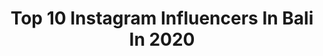 ---
title: Top 10 Instagram Influencers In Bali In 2020
description: >-
  Find top Instagram influencers in Bali in 2020. Most popular hashtags: #bali #travel #nature #sunset.
platform: Instagram
profiles:
  - username: "engelhardtlund"
    fullname: >-
      Simone Engelhardt
    location: "Indonesia"
    followers: 3649
    engagement: 1614
    commentsToLikes: 0.040011
    avatar: "https://scontent-ams4-1.cdninstagram.com/v/t51.2885-19/s320x320/82785398_586825875382748_2742155113178071040_n.jpg?_nc_ht=scontent-ams4-1.cdninstagram.com&_nc_ohc=HQcoK-J1z5kAX_36QzP&oh=5edbb9fb1f30886b5ba61c7d475bddfa&oe=5EB7F9CB"
    verified: false
    hashtags: "#artofpoets, #beachvibes, #saltlife, #uluwatu"
  - username: "keanucampora"
    fullname: >-
      Keanu Campora
    location: "Indonesia"
    followers: 36024
    engagement: 912
    commentsToLikes: 0.074827
    avatar: "https://scontent-amt2-1.cdninstagram.com/v/t51.2885-19/s320x320/90858845_352611295675277_2593794547498614784_n.jpg?_nc_ht=scontent-amt2-1.cdninstagram.com&_nc_ohc=7k6LbNb1Uh4AX9FBB8y&oh=593fa4cc975be152566d904d7cf40e56&oe=5EB87C7D"
    verified: false
    hashtags: "#mtmahunter, #stainedwithintention"
  - username: "novitaa_nopp"
    fullname: >-
      nopp.
    location: "Indonesia"
    followers: 3224
    engagement: 2480
    commentsToLikes: 0.131645
    avatar: "https://scontent-lhr8-1.cdninstagram.com/v/t51.2885-19/s320x320/89966014_2322708174692955_1139789779538280448_n.jpg?_nc_ht=scontent-lhr8-1.cdninstagram.com&_nc_ohc=cAJUvksxsf4AX-EGUoU&oh=e60478fe55773763ab2787df64a8e838&oe=5EBBFA14"
    verified: false
    hashtags: "#bali, #coverdancekpop, #denpasar, #kpop"
  - username: "sakharova.md"
    fullname: >-
      ДИАНА | КЛИНИЧЕСКИЙ ПСИХОЛОГ
    location: "Indonesia"
    followers: 43555
    engagement: 709
    commentsToLikes: 0.067708
    avatar: "https://scontent-ams4-1.cdninstagram.com/v/t51.2885-19/s320x320/50846630_401089403797922_2625882639009054720_n.jpg?_nc_ht=scontent-ams4-1.cdninstagram.com&_nc_ohc=H7Jc0TxpC-sAX9LMl1T&oh=9af55fa3ce38ade74af229ee8473aec1&oe=5EBAE72F"
    verified: false
    hashtags: "#sakharova, #dianalyse"
  - username: "fashionbranded_store.id"
    fullname: >-
      
    location: "Indonesia"
    followers: 58099
    engagement: 651
    commentsToLikes: 0.048476
    avatar: "https://scontent-ams4-1.cdninstagram.com/v/t51.2885-19/s320x320/61956318_1229119540595412_1400517736336982016_n.jpg?_nc_ht=scontent-ams4-1.cdninstagram.com&_nc_ohc=FLsl8ytBEOkAX9Zhv1N&oh=8f780883870931e77a587311bf81ec02&oe=5E9EB5BB"
    verified: false
    hashtags: "#selebgram, #kekinian, #cantik"
  - username: "andadenayu"
    fullname: >-
      Anda Denayu
    location: "Indonesia"
    followers: 16847
    engagement: 712
    commentsToLikes: 0.064053
    avatar: "https://scontent-ams4-1.cdninstagram.com/v/t51.2885-19/s320x320/69874508_720587921783969_7764817914980466688_n.jpg?_nc_ht=scontent-ams4-1.cdninstagram.com&_nc_ohc=Np6hVF6q7JYAX-wqs_s&oh=be3f34297f6366fe813d43af262686f9&oe=5EB77B62"
    verified: false
    hashtags: "#dontpassthetrash, #oneshadeisneverenough, #uripedia, #biodermaindonesia"
  - username: "freedom_travellikekaren"
    fullname: >-
      KARENMISCHA 🛄✈️🌎
    location: "Indonesia"
    followers: 16532
    engagement: 728
    commentsToLikes: 0.105306
    avatar: "https://scontent-ams4-1.cdninstagram.com/v/t51.2885-19/s320x320/89855404_1027804140924385_1443270394852147200_n.jpg?_nc_ht=scontent-ams4-1.cdninstagram.com&_nc_ohc=b1510ADZbcAAX-Kxf2X&oh=792ad435e10072145d081bbc853976e3&oe=5EBACC61"
    verified: false
    hashtags: "#wheretogonext, #bathersbeach, #igers, #livetotravel"
  - username: "eltonandersonjr"
    fullname: >-
      Elton Anderson, Jr.
    location: "Indonesia"
    followers: 38043
    engagement: 747
    commentsToLikes: 0.046094
    avatar: "https://scontent-lhr8-1.cdninstagram.com/v/t51.2885-19/s320x320/87721242_179666509996684_1183915053766672384_n.jpg?_nc_ht=scontent-lhr8-1.cdninstagram.com&_nc_ohc=gMnusU7lH8AAX9wbdtU&oh=f5320e957ff862dc5d8d9770dfdd2ee2&oe=5EB9F286"
    verified: false
    hashtags: "#sheamoisturepartner, #takingstayfurther, #airbnb, #ad"
  - username: "todayimin"
    fullname: >-
      carolina  ✖️  portugal
    location: "Indonesia"
    followers: 21994
    engagement: 723
    commentsToLikes: 0.082258
    avatar: "https://scontent-ams4-1.cdninstagram.com/v/t51.2885-19/s320x320/69180584_1157841091214624_2121017402392051712_n.jpg?_nc_ht=scontent-ams4-1.cdninstagram.com&_nc_ohc=ggo2PgrKP4cAX9UCDub&oh=520a930e7395f1eac930e9a8e438b0a7&oe=5EBA51AE"
    verified: false
    hashtags: "#todayimin, #instagood, #travelphotography, #traveling"
  - username: "jerwahyu"
    fullname: >-
      Jerwah.
    location: "Indonesia"
    followers: 3376
    engagement: 1962
    commentsToLikes: 0.231453
    avatar: "https://scontent-amt2-1.cdninstagram.com/v/t51.2885-19/s320x320/84030970_493907744882720_5915134019246227456_n.jpg?_nc_ht=scontent-amt2-1.cdninstagram.com&_nc_ohc=RECLxo5J3G8AX9_IRui&oh=392135f5fec5738f9fe17d10cb964777&oe=5E85486F"
    verified: false
    hashtags: "#women, #awesomeearth, #artofvisuals, #diamondbeachnusapenida"
---